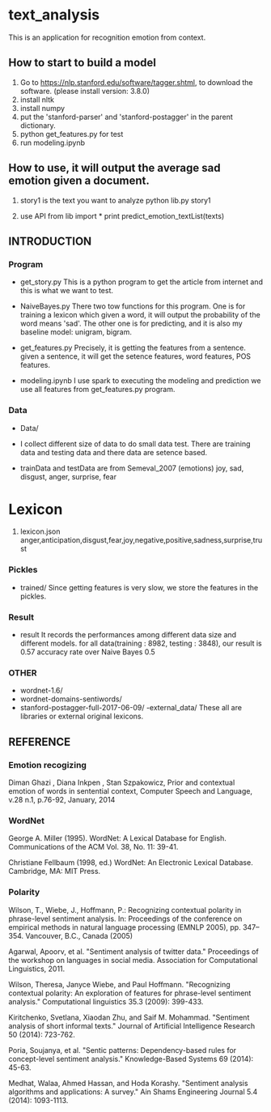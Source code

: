 # text_analysis
This is an application for recognition emotion from context.

## How to start to build a model
1. Go to https://nlp.stanford.edu/software/tagger.shtml, to download the software. (please install version: 3.8.0) 
2. install nltk
3. install numpy 
4. put the 'stanford-parser' and 'stanford-postagger' in the parent dictionary.
5. python get_features.py  for test
6. run modeling.ipynb 

## How to use, it will output the average sad emotion given a document.
1. story1 is the text you want to analyze
python lib.py story1

2. use API
from lib import *
print predict_emotion_textList(texts)


## INTRODUCTION
### Program 
- get_story.py
This is a python program to get the article from internet and this is what we want to test.

- NaiveBayes.py
There two tow functions for this program. One is for training a lexicon which given a word, it will output the probability of the word means 'sad'.
The other one is for predicting, and it is also my baseline model: unigram, bigram.

- get_features.py 
Precisely, it is getting the features from a sentence. given a sentence, it will get the setence features, word features, POS features.

- modeling.ipynb
I use spark to executing the modeling and prediction we use all features from get_features.py program.

### Data
- Data/
- I collect different size of data to do small data test. There are training data and testing data and there data are setence based.

- trainData and testData are from Semeval_2007 (emotions)
joy, sad, disgust, anger, surprise, fear

# Lexicon
1. lexicon.json
anger,anticipation,disgust,fear,joy,negative,positive,sadness,surprise,trust
 

### Pickles
- trained/
Since getting features is very slow, we store the features in the pickles.

### Result 
- result
It records the performances among different data size and different models.
for all data(training : 8982, testing : 3848), our result is 0.57 accuracy rate over Naive Bayes 0.5


### OTHER
- wordnet-1.6/
- wordnet-domains-sentiwords/
- stanford-postagger-full-2017-06-09/
-external_data/ 
These all are libraries or external original lexicons.


## REFERENCE
### Emotion recogizing
Diman Ghazi , Diana Inkpen , Stan Szpakowicz, Prior and contextual emotion of words in sentential context, Computer Speech and Language, v.28 n.1, p.76-92, January, 2014 

### WordNet
George A. Miller (1995). WordNet: A Lexical Database for English. 
Communications of the ACM Vol. 38, No. 11: 39-41. 

Christiane Fellbaum (1998, ed.) WordNet: An Electronic Lexical Database. Cambridge, MA: MIT Press.

### Polarity
Wilson, T., Wiebe, J., Hoffmann, P.: Recognizing contextual polarity in phrase-level sentiment
analysis. In: Proceedings of the conference on empirical methods in natural language
processing (EMNLP 2005), pp. 347–354. Vancouver, B.C., Canada (2005)

Agarwal, Apoorv, et al. "Sentiment analysis of twitter data." Proceedings of the workshop on languages in social media. Association for Computational Linguistics, 2011.

Wilson, Theresa, Janyce Wiebe, and Paul Hoffmann. "Recognizing contextual polarity: An exploration of features for phrase-level sentiment analysis." Computational linguistics 35.3 (2009): 399-433.

Kiritchenko, Svetlana, Xiaodan Zhu, and Saif M. Mohammad. "Sentiment analysis of short informal texts." Journal of Artificial Intelligence Research 50 (2014): 723-762.

Poria, Soujanya, et al. "Sentic patterns: Dependency-based rules for concept-level sentiment analysis." Knowledge-Based Systems 69 (2014): 45-63.

Medhat, Walaa, Ahmed Hassan, and Hoda Korashy. "Sentiment analysis algorithms and applications: A survey." Ain Shams Engineering Journal 5.4 (2014): 1093-1113.




